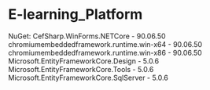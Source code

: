 # E-learning_Platform

NuGet:
CefSharp.WinForms.NETCore - 90.06.50
chromiumembeddedframework.runtime.win-x64 - 90.06.50
chromiumembeddedframework.runtime.win-x86 - 90.06.50
Microsoft.EntityFrameworkCore.Design - 5.0.6
Microsoft.EntityFrameworkCore.Tools - 5.0.6
Microsoft.EntityFrameworkCore.SqlServer - 5.0.6

